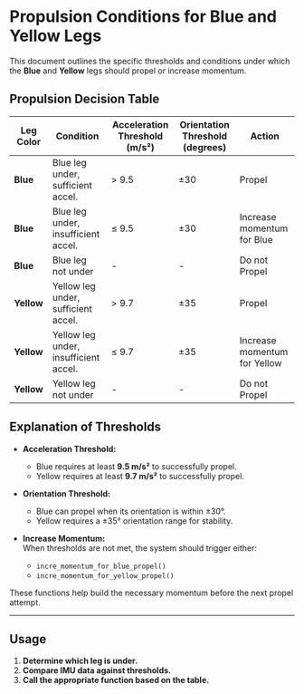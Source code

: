 # Propulsion Conditions for Blue and Yellow Legs

This document outlines the specific thresholds and conditions under which the **Blue** and **Yellow** legs should propel or increase momentum.

## Propulsion Decision Table

| **Leg Color** | **Condition**                       | **Acceleration Threshold (m/s²)** | **Orientation Threshold (degrees)** | **Action**                          |
|---------------|-------------------------------------|------------------------------------|-------------------------------------|-------------------------------------|
| **Blue**      | Blue leg under, sufficient accel.   | > 9.5                              | ±30                                 | Propel                             |
| **Blue**      | Blue leg under, insufficient accel. | ≤ 9.5                              | ±30                                 | Increase momentum for Blue         |
| **Blue**      | Blue leg not under                  | -                                  | -                                   | Do not Propel                      |
| **Yellow**    | Yellow leg under, sufficient accel. | > 9.7                              | ±35                                 | Propel                             |
| **Yellow**    | Yellow leg under, insufficient accel.| ≤ 9.7                             | ±35                                 | Increase momentum for Yellow       |
| **Yellow**    | Yellow leg not under                | -                                  | -                                   | Do not Propel                      |

## Explanation of Thresholds

- **Acceleration Threshold:**  
  - Blue requires at least **9.5 m/s²** to successfully propel.  
  - Yellow requires at least **9.7 m/s²** to successfully propel.

- **Orientation Threshold:**  
  - Blue can propel when its orientation is within ±30°.  
  - Yellow requires a ±35° orientation range for stability.

- **Increase Momentum:**  
  When thresholds are not met, the system should trigger either:
  - `incre_momentum_for_blue_propel()`
  - `incre_momentum_for_yellow_propel()`

These functions help build the necessary momentum before the next propel attempt.

---

## Usage

1. **Determine which leg is under.**  
2. **Compare IMU data against thresholds.**  
3. **Call the appropriate function based on the table.**

